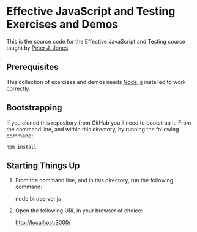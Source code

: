 # Effective JavaScript and Testing Exercises and Demos

This is the source code for the Effective JavaScript and Testing
course taught by [Peter J. Jones][pjones].

## Prerequisites

This collection of exercises and demos needs [Node.js][] installed to
work correctly.

## Bootstrapping

If you cloned this repository from GitHub you'll need to bootstrap it.
From the command line, and within this directory, by running the
following command:

    npm install

## Starting Things Up

  1. From the command line, and in this directory, run the following
     command:

        node bin/server.js

  2. Open the following URL in your browser of choice:

     <http://localhost:3000/>

[pjones]: http://www.devalot.com/about/pjones.html
[node.js]: https://nodejs.org/

